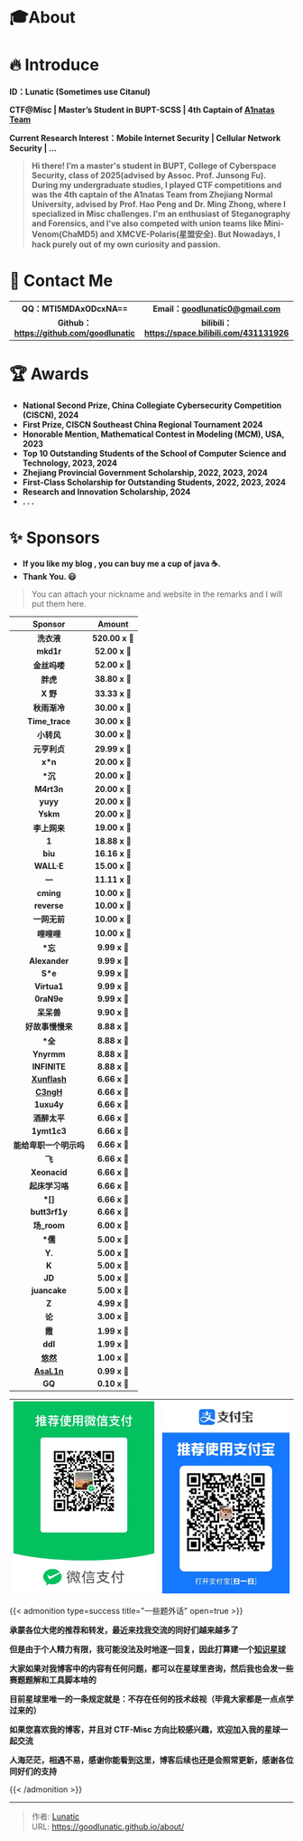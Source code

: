 # 🎓️About


# **🔥 Introduce**

**ID：Lunatic (Sometimes use Citanul)**

**CTF@Misc | Master’s Student in BUPT-SCSS | 4th Captain of [A1natas Team](https://www.a1natas.com/)**

**Current Research Interest：Mobile Internet Security | Cellular Network Security | ...**

> **Hi there! I’m a master's student in BUPT, College of Cyberspace Security, class of 2025(advised by Assoc. Prof. Junsong Fu). During my undergraduate studies, I played CTF competitions and was the 4th captain of the A1natas Team from Zhejiang Normal University, advised by Prof. Hao Peng and Dr. Ming Zhong, where I specialized in Misc challenges. I'm an enthusiast of Steganography and Forensics, and I’ve also competed with union teams like Mini-Venom(ChaMD5) and XMCVE-Polaris(星盟安全). But Nowadays, I hack purely out of my own curiosity and passion.**

# **💬 Contact Me**

|                                                  |                                                          |
| :----------------------------------------------: | :------------------------------------------------------: |
|          **QQ：MTI5MDAxODcxNA==**          |         **Email：goodlunatic0@gmail.com**         |
| **Github：https://github.com/goodlunatic** | **bilibili：https://space.bilibili.com/431131926** |

# **🏆 Awards**

- **National Second Prize, China Collegiate Cybersecurity Competition (CISCN), 2024**
- **First Prize, CISCN Southeast China Regional Tournament 2024**
- **Honorable Mention, Mathematical Contest in Modeling (MCM), USA, 2023**
- **Top 10 Outstanding Students of the School of Computer Science and Technology, 2023, 2024**
- **Zhejiang Provincial Government Scholarship, 2022, 2023, 2024**
- **First-Class Scholarship for Outstanding Students, 2022, 2023, 2024**
- **Research and Innovation Scholarship, 2024**
- **. . .**

# **✨️ Sponsors**

- **If you like my blog , you can buy me a cup of java ☕.**
- **Thank You. 😃**

> You can attach your nickname and website in the remarks and I will put them here.

|              **Sponsor**              |   **Amount**   |
| :------------------------------------------: | :-------------------: |
|               **洗衣液**               | **520.00 x 💎** |
|               **mkd1r**               | **52.00 x 💎** |
|              **金丝吗喽**              | **52.00 x 💎** |
|                **胖虎**                | **38.80 x 💎** |
|                **X 野**                | **33.33 x 💎** |
|              **秋雨渐冷**              | **30.00 x 💎** |
|             **Time_trace**             | **30.00 x 💎** |
|               **小转风**               | **30.00 x 💎** |
|              **元亨利贞**              | **29.99 x 💎** |
|                **x\*n**                | **20.00 x 💎** |
|                **\*沉**                | **20.00 x 💎** |
|               **M4rt3n**               | **20.00 x 💎** |
|                **yuyy**                | **20.00 x 💎** |
|                **Yskm**                | **20.00 x 💎** |
|              **李上网来**              | **19.00 x 💎** |
|                 **1**                 | **18.88 x 💎** |
|                **biu**                | **16.16 x 💎** |
|              **WALL·E**              | **15.00 x 💎** |
|                 **一**                 | **11.11 x 💎** |
|               **cming**               | **10.00 x 💎** |
|              **reverse**              | **10.00 x 💎** |
|              **一网无前**              | **10.00 x 💎** |
|               **哩哩哩**               | **10.00 x 💎** |
|                **\*忘**                |  **9.99 x 💎**  |
|             **Alexander**             |  **9.99 x 💎**  |
|                **S\*e**                |  **9.99 x 💎**  |
|              **Virtua1**              |  **9.99 x 💎**  |
|               **0raN9e**               |  **9.99 x 💎**  |
|               **呆呆兽**               |  **9.90 x 💎**  |
|            **好故事慢慢来**            |  **8.88 x 💎**  |
|                **\*全**                |  **8.88 x 💎**  |
|               **Ynyrmm**               |  **8.88 x 💎**  |
|              **INFINITE**              |  **8.88 x 💎**  |
| **[Xunflash](https://www.xunflash.top/)** |  **6.66 x 💎**  |
|      **[C3ngH](https://c3ngh.top)**      |  **6.66 x 💎**  |
|               **1uxu4y**               |  **6.66 x 💎**  |
|              **酒醉太平**              |  **6.66 x 💎**  |
|              **1ymt1c3**              |  **6.66 x 💎**  |
|         **能给卑职一个明示吗**         |  **6.66 x 💎**  |
|                 **飞**                 |  **6.66 x 💎**  |
|              **Xeonacid**              |  **6.66 x 💎**  |
|             **起床学习咯**             |  **6.66 x 💎**  |
|                **\*[]**                |  **6.66 x 💎**  |
|             **butt3rf1y**             |  **6.66 x 💎**  |
|              **场_room**              |  **6.00 x 💎**  |
|                **\*儒**                |  **5.00 x 💎**  |
|                 **Y.**                 |  **5.00 x 💎**  |
|                 **K**                 |  **5.00 x 💎**  |
|                 **JD**                 |  **5.00 x 💎**  |
|              **juancake**              |  **5.00 x 💎**  |
|                 **Z**                 |  **4.99 x 💎**  |
|                 **论**                 |  **3.00 x 💎**  |
|                 **霞**                 |  **1.99 x 💎**  |
|                **ddl**                |  **1.99 x 💎**  |
|                **悠然**                |  **1.00 x 💎**  |
|  **[AsaL1n](https://asal1n.github.io/)**  |  **0.99 x 💎**  |
|                 **GQ**                 |  **0.10 x 💎**  |

| ![Wechat](./imgs/Wechat.webp) | ![Alipay](./imgs/Alipay.webp) |
| :---------------------------: | :---------------------------: |

{{< admonition type=success title="一些题外话" open=true >}}

**承蒙各位大佬的推荐和转发，最近来找我交流的同好们越来越多了**

**但是由于个人精力有限，我可能没法及时地逐一回复，因此打算建一个[知识星球](https://t.zsxq.com/an6p6)**

**大家如果对我博客中的内容有任何问题，都可以在星球里咨询，然后我也会发一些赛题题解和工具脚本啥的**

**目前星球里唯一的一条规定就是：不存在任何的技术歧视（毕竟大家都是一点点学过来的）**

**如果您喜欢我的博客，并且对 CTF-Misc 方向比较感兴趣，欢迎加入我的星球一起交流**

**人海茫茫，相遇不易，感谢你能看到这里，博客后续也还是会照常更新，感谢各位同好们的支持**

{{< /admonition >}}


---

> 作者: [Lunatic](https://goodlunatic.github.io)  
> URL: https://goodlunatic.github.io/about/  

